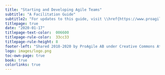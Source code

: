 ```yaml
---
title: "Starting and Developing Agile Teams"
subtitle: "A Facilitation Guide"
subtitle2: "For updates to this guide, visit \\href{https://www.proagile.se/teams}{proagile.se/teams}"
titlepage: true
date: "2020-01-17"
titlepage-text-color:  006600
titlepage-rule-color:  33cc33
titlepage-rule-height: 8
footer-left: "Shared 2018-2020 by ProAgile AB under Creative Commons Attribution ShareAlike 4.0 International license"
logo: images/logo.png
toc-own-page: true
book: true
colorlinks: true
---
```

